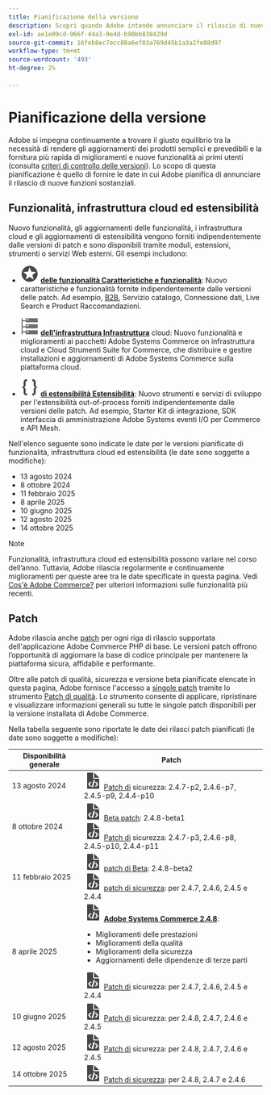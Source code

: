```yaml
---
title: Pianificazione della versione
description: Scopri quando Adobe intende annunciare il rilascio di nuove funzioni per Adobe Commerce.
exl-id: ae1e09cd-966f-44a3-9e4d-b90bb838429d
source-git-commit: 16feb8ec7ecc88a6ef03a769d45b1a3a2fe88d97
workflow-type: tm+mt
source-wordcount: '493'
ht-degree: 2%

---
```



# Pianificazione della versione

Adobe si impegna continuamente a trovare il giusto equilibrio tra la necessità di rendere gli aggiornamenti dei prodotti semplici e prevedibili e la fornitura più rapida di miglioramenti e nuove funzionalità ai primi utenti (consulta [criteri di controllo delle versioni](versioning-policy.md)). Lo scopo di questa pianificazione è quello di fornire le date in cui Adobe pianifica di annunciare il rilascio di nuove funzioni sostanziali.

## Funzionalità, infrastruttura cloud ed estensibilità

Nuovo funzionalità, gli aggiornamenti delle funzionalità, i infrastruttura cloud e gli aggiornamenti di estensibilità vengono forniti indipendentemente dalle versioni di patch e sono disponibili tramite moduli, estensioni, strumenti o servizi Web esterni. Gli esempi includono:

- ![Icona](../assets/icons/feature.svg) [**delle funzionalità Caratteristiche e funzionalità**](https://experienceleague.adobe.com/en/docs/commerce/user-guides/release-information/release-notes-all): Nuovo caratteristiche e funzionalità fornite indipendentemente dalle versioni delle patch. Ad esempio, [B2B](https://experienceleague.adobe.com/en/docs/commerce-admin/b2b/release-notes), Servizio catalogo, Connessione dati, Live Search e Product Raccomandazioni.

- ![Icona](../assets/icons/servers.svg) [**dell&#39;infrastruttura Infrastruttura**](https://experienceleague.adobe.com/en/docs/commerce-cloud-service/user-guide/release-notes/cloud-tools-suite) cloud: Nuovo funzionalità e miglioramenti ai pacchetti Adobe Systems Commerce on infrastruttura cloud e Cloud Strumenti Suite for Commerce, che distribuire e gestire installazioni e aggiornamenti di Adobe Systems Commerce sulla piattaforma cloud.

- ![Icona](../assets/icons/brackets.svg) [**di estensibilità Estensibilità**](https://developer.adobe.com/commerce/extensibility/): Nuovo strumenti e servizi di sviluppo per l&#39;estensibilità out-of-process forniti indipendentemente dalle versioni delle patch. Ad esempio, Starter Kit di integrazione, SDK interfaccia di amministrazione Adobe Systems eventi I/O per Commerce e API Mesh.

Nell&#39;elenco seguente sono indicate le date per le versioni pianificate di funzionalità, infrastruttura cloud ed estensibilità (le date sono soggette a modifiche):

- 13 agosto 2024
- 8 ottobre 2024
- 11 febbraio 2025
- 8 aprile 2025
- 10 giugno 2025
- 12 agosto 2025
- 14 ottobre 2025

>[!NOTE]
>
>Funzionalità, infrastruttura cloud ed estensibilità possono variare nel corso dell’anno. Tuttavia, Adobe rilascia regolarmente e continuamente miglioramenti per queste aree tra le date specificate in questa pagina. Vedi [Cos&#39;è Adobe Commerce?](https://experienceleague.adobe.com/en/docs/commerce-admin/start/about) per ulteriori informazioni sulle funzionalità più recenti.

## Patch

Adobe rilascia anche [patch](versioning-policy.md#patch-release) per ogni riga di rilascio supportata dell&#39;applicazione Adobe Commerce PHP di base. Le versioni patch offrono l’opportunità di aggiornare la base di codice principale per mantenere la piattaforma sicura, affidabile e performante.

Oltre alle patch di qualità, sicurezza e versione beta pianificate elencate in questa pagina, Adobe fornisce l&#39;accesso a [singole patch](versioning-policy.md#individual-patch) tramite lo strumento [Patch di qualità](../tools/quality-patches-tool/usage.md). Lo strumento consente di applicare, ripristinare e visualizzare informazioni generali su tutte le singole patch disponibili per la versione installata di Adobe Commerce.

Nella tabella seguente sono riportate le date dei rilasci patch pianificati (le date sono soggette a modifiche):

<table>
<thead>
  <tr>
    <th>Disponibilità generale</th>
    <th>Patch</th>
  </tr>
</thead>
<tbody>
  <tr>
  <tr>
    <td>13 agosto 2024</td>
    <td><img alt="Icona di rilascio della patch" src="../assets/icons/file-code.svg"></img> <a href="release-notes/security/overview.md">Patch di</a> sicurezza: 2.4.7-p2, 2.4.6-p7, 2.4.5-p9, 2.4.4-p10</td>
  </tr>
  <tr>
    <td>8 ottobre 2024</td>
    <td><img alt="Icona di rilascio della patch" src="../assets/icons/file-code.svg"></img> <a href="beta.md#adobe-commerce-foundation-public-beta">Beta patch</a>: 2.4.8-beta1<br><img alt="Icona di rilascio della patch" src="../assets/icons/file-code.svg"></img> <a href="release-notes/security/overview.md">Patch di</a> sicurezza: 2.4.7-p3, 2.4.6-p8, 2.4.5-p10, 2.4.4-p11</td>
  </tr>
  <tr>
    <td>11 febbraio 2025</td>
    <td><img alt="Icona di rilascio della patch" src="../assets/icons/file-code.svg"></img> <a href="beta.md#adobe-commerce-foundation-public-beta">patch di Beta</a>: 2.4.8-beta2<br><img alt="Icona di rilascio della patch" src="../assets/icons/file-code.svg"></img> <a href="release-notes/security/overview.md">patch di sicurezza</a>: per 2.4.7, 2.4.6, 2.4.5 e 2.4.4</td>
  </tr>
  <tr>
    <tr>
    <td>8 aprile 2025</td>
    <td><img alt="Icona rilascio patch" src="../assets/icons/file-code.svg"></img> <a href="release-notes/commerce/overview.md"><strong>Adobe Systems Commerce 2.4.8</a></strong>:<ul><li>Miglioramenti delle prestazioni</li><li>Miglioramenti della qualità</li><li>Miglioramenti della sicurezza</li><li>Aggiornamenti delle dipendenze di terze parti</li></ul><img alt="Icona di rilascio della patch" src="../assets/icons/file-code.svg"></img> <a href="release-notes/security/overview.md">Patch di</a> sicurezza: per 2.4.7, 2.4.6, 2.4.5 e 2.4.4</td>
  </tr>
  <tr>
    <td>10 giugno 2025</td>
    <td><img alt="Icona di rilascio della patch" src="../assets/icons/file-code.svg"></img> <a href="release-notes/security/overview.md">Patch di</a> sicurezza: per 2.4.8, 2.4.7, 2.4.6 e 2.4.5</td>
  </tr>
  <tr>
    <td>12 agosto 2025</td>
    <td><img alt="Icona di rilascio della patch" src="../assets/icons/file-code.svg"></img> <a href="release-notes/security/overview.md">Patch di</a> sicurezza: per 2.4.8, 2.4.7, 2.4.6 e 2.4.5</td>
  </tr>
  <tr>
    <td>14 ottobre 2025</td>
    <td><img alt="Icona rilascio patch" src="../assets/icons/file-code.svg"></img> <a href="release-notes/security/overview.md">Patch di sicurezza</a>: per 2.4.8, 2.4.7 e 2.4.6</td>
  </tr>
</tbody>
</table>
